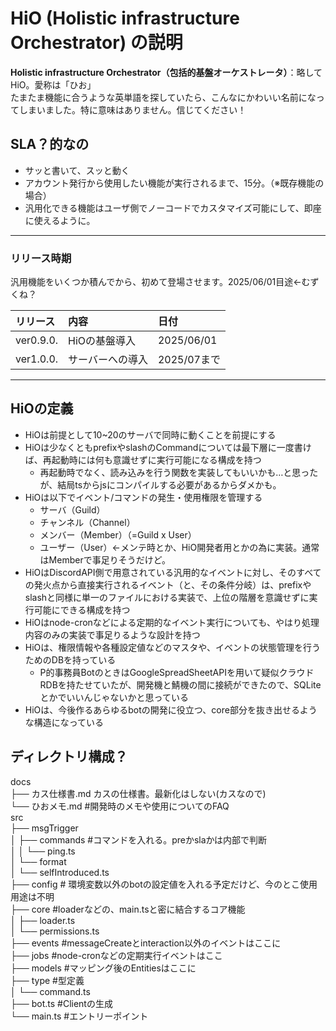 # HiO (Holistic infrastructure Orchestrator) の説明  

**Holistic infrastructure Orchestrator（包括的基盤オーケストレータ）**：略してHiO。愛称は「ひお」  
たまたま機能に合うような英単語を探していたら、こんなにかわいい名前になってしまいました。特に意味はありません。信じてください！  

## SLA？的なの  

- サッと書いて、スッと動く
- アカウント発行から使用したい機能が実行されるまで、15分。（※既存機能の場合）
- 汎用化できる機能はユーザ側でノーコードでカスタマイズ可能にして、即座に使えるように。

---

### リリース時期  

汎用機能をいくつか積んでから、初めて登場させます。2025/06/01目途←むずくね？

| リリース  | 内容                   | 日付        |
| :-------- | :--------------------- | :---------- |
| ver0.9.0. | HiOの基盤導入          | 2025/06/01  |
| ver1.0.0. | サーバーへの導入       | 2025/07まで |

---

## HiOの定義  

- HiOは前提として10~20のサーバで同時に動くことを前提にする
- HiOは少なくともprefixやslashのCommandについては最下層に一度書けば、再起動時には何も意識せずに実行可能になる構成を持つ
  - 再起動時でなく、読み込みを行う関数を実装してもいいかも…と思ったが、結局tsからjsにコンパイルする必要があるからダメかも。
- HiOは以下でイベント/コマンドの発生・使用権限を管理する
  - サーバ（Guild）
  - チャンネル（Channel）
  - メンバー（Member）（=Guild x User）
  - ユーザー（User）←メンテ時とか、HiO開発者用とかの為に実装。通常はMemberで事足りそうだけど。
- HiOはDiscordAPI側で用意されている汎用的なイベントに対し、そのすべての発火点から直接実行されるイベント（と、その条件分岐）は、prefixやslashと同様に単一のファイルにおける実装で、上位の階層を意識せずに実行可能にできる構成を持つ
- HiOはnode-cronなどによる定期的なイベント実行についても、やはり処理内容のみの実装で事足りるような設計を持つ  
- HiOは、権限情報や各種設定値などのマスタや、イベントの状態管理を行うためのDBを持っている
  - P的事務員BotのときはGoogleSpreadSheetAPIを用いて疑似クラウドRDBを持たせていたが、開発機と鯖機の間に接続ができたので、SQLiteとかでいいんじゃないかと思っている
- HiOは、今後作るあらゆるbotの開発に役立つ、core部分を抜き出せるような構造になっている

## ディレクトリ構成？

docs  
├── カス仕様書.md  カスの仕様書。最新化はしない(カスなので)  
└── ひおメモ.md #開発時のメモや使用についてのFAQ  
src  
├── msgTrigger  
│   ├── commands  #コマンドを入れる。preかslaかは内部で判断  
│   │   └── ping.ts  
│   └── format  
│       └── selfIntroduced.ts  
├── config # 環境変数以外のbotの設定値を入れる予定だけど、今のとこ使用用途は不明  
├── core   #loaderなどの、main.tsと密に結合するコア機能  
│   ├── loader.ts  
│   └── permissions.ts  
├── events #messageCreateとinteraction以外のイベントはここに  
├── jobs #node-cronなどの定期実行イベントはここ  
├── models #マッピング後のEntitiesはここに  
├── type #型定義  
│   └── command.ts  
├── bot.ts   #Clientの生成  
└── main.ts  #エントリーポイント  
